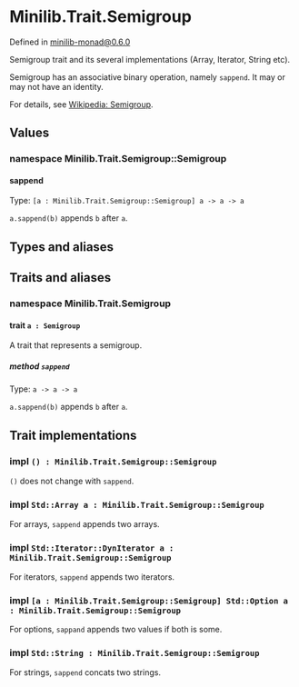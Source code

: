 # Minilib.Trait.Semigroup

Defined in minilib-monad@0.6.0

Semigroup trait and its several implementations (Array, Iterator, String etc).

Semigroup has an associative binary operation, namely `sappend`.
It may or may not have an identity.

For details, see [Wikipedia: Semigroup](https://en.wikipedia.org/wiki/Semigroup).

## Values

### namespace Minilib.Trait.Semigroup::Semigroup

#### sappend

Type: `[a : Minilib.Trait.Semigroup::Semigroup] a -> a -> a`

`a.sappend(b)` appends `b` after `a`.

## Types and aliases

## Traits and aliases

### namespace Minilib.Trait.Semigroup

#### trait `a : Semigroup`

A trait that represents a semigroup.

##### method `sappend`

Type: `a -> a -> a`

`a.sappend(b)` appends `b` after `a`.

## Trait implementations

### impl `() : Minilib.Trait.Semigroup::Semigroup`

`()` does not change with `sappend`.

### impl `Std::Array a : Minilib.Trait.Semigroup::Semigroup`

For arrays, `sappend` appends two arrays.

### impl `Std::Iterator::DynIterator a : Minilib.Trait.Semigroup::Semigroup`

For iterators, `sappend` appends two iterators.

### impl `[a : Minilib.Trait.Semigroup::Semigroup] Std::Option a : Minilib.Trait.Semigroup::Semigroup`

For options, `sappand` appends two values if both is some.

### impl `Std::String : Minilib.Trait.Semigroup::Semigroup`

For strings, `sappend` concats two strings.